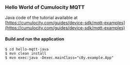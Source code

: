 ### Hello World of Cumulocity MQTT 

Java code of the tutorial available at [https://cumulocity.com/guides/device-sdk/mqtt-examples](https://cumulocity.com/guides/device-sdk/mqtt-examples)

#### Build and run the application

```shell
$ cd hello-mqtt-java
$ mvn clean install
$ mvn exec:java -Dexec.mainClass="c8y.example.App"
```
